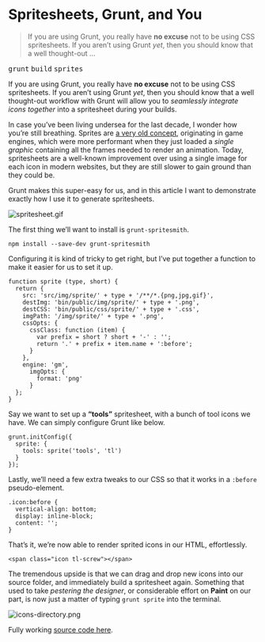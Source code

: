 <h1>Spritesheets, Grunt, and You</h1>

<blockquote><p>If you are using Grunt, you really have <strong>no excuse</strong> not to be using CSS spritesheets. If you aren&#x2019;t using Grunt <em>yet</em>, then you should know that a well thought-out &#x2026;</p></blockquote>

<div><kbd>grunt</kbd> <kbd>build</kbd> <kbd>sprites</kbd></div>

<div><p>If you are using Grunt, you really have <strong>no excuse</strong> not to be using CSS spritesheets. If you aren&#x2019;t using Grunt <em>yet</em>, then you should know that a well thought-out workflow with Grunt will allow you to <em>seamlessly integrate icons together</em> into a spritesheet during your builds.</p></div>

<div></div>

<div><p>In case you&#x2019;ve been living undersea for the last decade, I wonder how you&#x2019;re still breathing. Sprites are <a href="http://en.wikipedia.org/wiki/Sprite_(computer_graphics)" target="_blank">a very old concept</a>, originating in game engines, which were more performant when they just loaded a <em>single graphic</em> containing all the frames needed to render an animation. Today, spritesheets are a well-known improvement over using a single image for each icon in modern websites, but they are still slower to gain ground than they could be.</p> <p>Grunt makes this super-easy for us, and in this article I want to demonstrate exactly how I use it to generate spritesheets.</p></div>

<div><p><img alt="spritesheet.gif" title="An spritesheet, used in Megaman" class="" src="https://i.imgur.com/1ud2mRR.gif"></p> <p>The first thing we&#x2019;ll want to install is <code class="md-code md-code-inline">grunt-spritesmith</code>.</p> <pre class="md-code-block"><code class="md-code md-lang-bash">npm install --save-dev grunt-spritesmith
</code></pre> <p>Configuring it is kind of tricky to get right, but I&#x2019;ve put together a function to make it easier for us to set it up.</p> <pre class="md-code-block"><code class="md-code md-lang-javascript"><span class="md-code-function"><span class="md-code-keyword">function</span> <span class="md-code-title">sprite</span> <span class="md-code-params">(type, short)</span> </span>{
  <span class="md-code-keyword">return</span> {
    src: <span class="md-code-string">&apos;src/img/sprite/&apos;</span> + type + <span class="md-code-string">&apos;/**/*.{png,jpg,gif}&apos;</span>,
    destImg: <span class="md-code-string">&apos;bin/public/img/sprite/&apos;</span> + type + <span class="md-code-string">&apos;.png&apos;</span>,
    destCSS: <span class="md-code-string">&apos;bin/public/css/sprite/&apos;</span> + type + <span class="md-code-string">&apos;.css&apos;</span>,
    imgPath: <span class="md-code-string">&apos;/img/sprite/&apos;</span> + type + <span class="md-code-string">&apos;.png&apos;</span>,
    cssOpts: {
      cssClass: <span class="md-code-function"><span class="md-code-keyword">function</span> <span class="md-code-params">(item)</span> </span>{
        <span class="md-code-keyword">var</span> prefix = short ? short + <span class="md-code-string">&apos;-&apos;</span> : <span class="md-code-string">&apos;&apos;</span>;
        <span class="md-code-keyword">return</span> <span class="md-code-string">&apos;.&apos;</span> + prefix + item.name + <span class="md-code-string">&apos;:before&apos;</span>;
      }
    },
    engine: <span class="md-code-string">&apos;gm&apos;</span>,
      imgOpts: {
        format: <span class="md-code-string">&apos;png&apos;</span>
      }
  };
}
</code></pre> <p>Say we want to set up a <strong>&#x201C;tools&#x201D;</strong> spritesheet, with a bunch of tool icons we have. We can simply configure Grunt like below.</p> <pre class="md-code-block"><code class="md-code md-lang-javascript">grunt.initConfig({ 
  sprite: {
    tools: sprite(<span class="md-code-string">&apos;tools&apos;</span>, <span class="md-code-string">&apos;tl&apos;</span>)
  }
});
</code></pre> <p>Lastly, we&#x2019;ll need a few extra tweaks to our CSS so that it works in a <code class="md-code md-code-inline">:before</code> pseudo-element.</p> <pre class="md-code-block"><code class="md-code md-lang-css"><span class="md-code-class">.icon</span><span class="md-code-pseudo">:before</span> <span class="md-code-rules">{
  <span><span class="md-code-attribute">vertical-align</span>:<span class="md-code-value"> bottom</span></span>;
  <span><span class="md-code-attribute">display</span>:<span class="md-code-value"> inline-block</span></span>;
  <span><span class="md-code-attribute">content</span>:<span class="md-code-value"> <span class="md-code-string">&apos;&apos;</span></span></span>;
<span>}</span></span>
</code></pre> <p>That&#x2019;s it, we&#x2019;re now able to render sprited icons in our HTML, effortlessly.</p> <pre class="md-code-block"><code class="md-code md-lang-xml"><span class="md-code-tag">&lt;<span class="md-code-title">span</span> <span class="md-code-attribute">class</span>=<span class="md-code-value">&quot;icon tl-screw&quot;</span>&gt;</span><span class="md-code-tag">&lt;/<span class="md-code-title">span</span>&gt;</span>
</code></pre> <p>The tremendous upside is that we can drag and drop new icons into our source folder, and immediately build a spritesheet again. Something that used to take <em>pestering the designer</em>, or considerable effort on <strong>Paint</strong> on our part, is now just a matter of typing <code class="md-code md-code-inline">grunt sprite</code> into the terminal.</p> <p><img alt="icons-directory.png" title="Just drag and drop!" class="" src="https://i.imgur.com/5pRLV9c.png"></p> <p>Fully working <a href="https://github.com/bevacqua/grunt-spriting-example" target="_blank" aria-label="grunt-spriting-example on GitHub">source code here</a>.</p></div>
